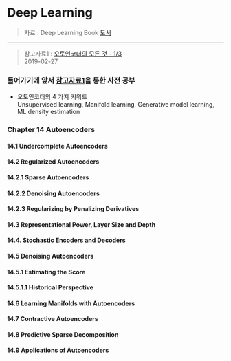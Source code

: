 Deep Learning 
====================

> 자료 : Deep Learning Book [도서](http://www.deeplearningbook.org/)
-------
> 참고자료1 : [오토인코더의 모든 것 - 1/3](https://tv.naver.com/v/3185672)<br>
> 2019-02-27
### 들어가기에 앞서 [참고자료1](https://tv.naver.com/v/3185672)을 통한 사전 공부
- 오토인코더의 4 가지 키워드 <br>
Unsupervised learning, Manifold learning, Generative model learning, ML density estimation <br>




### Chapter 14 Autoencoders

#### 14.1 Undercomplete Autoencoders

#### 14.2 Regularized Autoencoders

#### 14.2.1 Sparse Autoencoders

#### 14.2.2 Denoising Autoencoders

#### 14.2.3 Regularizing by Penalizing Derivatives

#### 14.3 Representational Power, Layer Size and Depth

#### 14.4. Stochastic Encoders and Decoders

#### 14.5 Denoising Autoencoders

#### 14.5.1 Estimating the Score

#### 14.5.1.1 Historical Perspective

#### 14.6 Learning Manifolds with Autoencoders

#### 14.7 Contractive Autoencoders

#### 14.8 Predictive Sparse Decomposition

#### 14.9 Applications of Autoencoders

